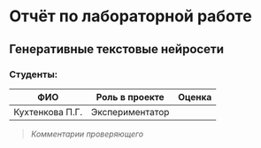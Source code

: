 # Отчёт по лабораторной работе
## Генеративные текстовые нейросети

### Студенты: 

| ФИО       | Роль в проекте                     | Оценка       |
|-----------|------------------------------------|--------------|
| Кухтенкова П.Г. | Экспериментатор |          |

> *Комментарии проверяющего*


